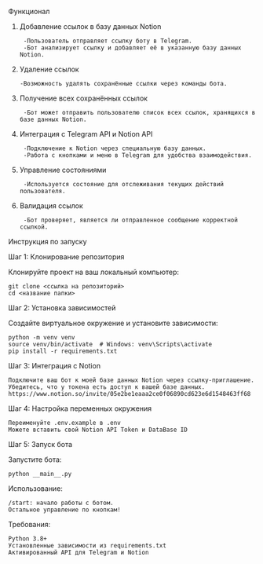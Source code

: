 Функционал

1. Добавление ссылок в базу данных Notion
      
        -Пользователь отправляет ссылку боту в Telegram.
        -Бот анализирует ссылку и добавляет её в указанную базу данных Notion.
2. Удаление ссылок
                  
       -Возможность удалять сохранённые ссылки через команды бота.
3. Получение всех сохранённых ссылок

        -Бот может отправить пользователю список всех ссылок, хранящихся в базе данных Notion.
4. Интеграция с Telegram API и Notion API

        -Подключение к Notion через специальную базу данных.
        -Работа с кнопками и меню в Telegram для удобства взаимодействия.
5. Управление состояниями

        -Используется состояние для отслеживания текущих действий пользователя.
6. Валидация ссылок

        -Бот проверяет, является ли отправленное сообщение корректной ссылкой.

Инструкция по запуску

Шаг 1: Клонирование репозитория

Клонируйте проект на ваш локальный компьютер:

    git clone <ссылка на репозиторий>
    cd <название папки>

Шаг 2: Установка зависимостей

Создайте виртуальное окружение и установите зависимости:

    python -m venv venv
    source venv/bin/activate  # Windows: venv\Scripts\activate
    pip install -r requirements.txt

Шаг 3: Интеграция с Notion

    Подключите ваш бот к моей базе данных Notion через ссылку-приглашение. Убедитесь, что у токена есть доступ к вашей базе данных. https://www.notion.so/invite/05e2be1eaaa2ce0f06890cd623e6d1548463ff68

Шаг 4: Настройка переменных окружения

    Переименуйте .env.example в .env
    Можете вставить свой Notion API Token и DataBase ID

Шаг 5: Запуск бота

Запустите бота:

    python __main__.py


Использование:

    /start: начало работы с ботом.
    Остальное управление по кнопкам!

Требования:

    Python 3.8+
    Установленные зависимости из requirements.txt
    Активированный API для Telegram и Notion
